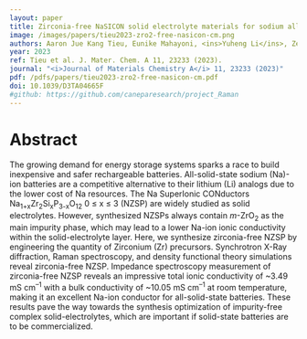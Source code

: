 ```yaml
---
layout: paper
title: Zirconia-free NaSICON solid electrolyte materials for sodium all-solid-state batteries
image: /images/papers/tieu2023-zro2-free-nasicon-cm.png
authors: Aaron Jue Kang Tieu, Eunike Mahayoni, <ins>Yuheng Li</ins>, Zeyu Deng, François Fauth, Jean-Noël Chotard, Vincent Seznec, Stefan Adams, Christian Masquelier, Pieremanuele Canepa*
year: 2023
ref: Tieu et al. J. Mater. Chem. A 11, 23233 (2023).
journal: "<i>Journal of Materials Chemistry A</i> 11, 23233 (2023)"
pdf: /pdfs/papers/tieu2023-zro2-free-nasicon-cm.pdf
doi: 10.1039/D3TA04665F
#github: https://github.com/caneparesearch/project_Raman
---
```


# Abstract

The growing demand for energy storage systems sparks a race to build inexpensive and safer rechargeable batteries. All-solid-state sodium (Na)-ion batteries are a competitive alternative to their lithium (Li) analogs due to the lower cost of Na resources. The Na SuperIonic CONductors Na<sub>1+x</sub>Zr<sub>2</sub>Si<sub>x</sub>P<sub>3-x</sub>O<sub>12</sub> 0 ≤ x ≤ 3 (NZSP) are widely studied as solid electrolytes. However, synthesized NZSPs always contain <em>m</em>-ZrO<sub>2</sub> as the main impurity phase, which may lead to a lower Na-ion ionic conductivity within the solid-electrolyte layer. Here, we synthesize zirconia-free NZSP by engineering the quantity of Zirconium (Zr) precursors. Synchrotron X-Ray diffraction, Raman spectroscopy, and density functional theory simulations reveal zirconia-free NZSP. Impedance spectroscopy measurement of zirconia-free NZSP reveals an impressive total ionic conductivity of ~3.49 mS cm<sup>–1</sup> with a bulk conductivity of ~10.05 mS cm<sup>–1</sup> at room temperature, making it an excellent Na-ion conductor for all-solid-state batteries. These results pave the way towards the synthesis optimization of impurity-free complex solid-electrolytes, which are important if solid-state batteries are to be commercialized.